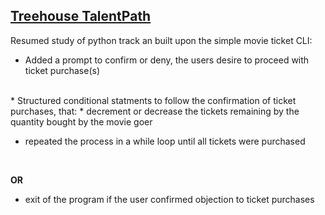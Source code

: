 ## [Treehouse TalentPath]()
Resumed study of python track an built upon the simple movie ticket CLI:
* Added a prompt to confirm or deny, the users desire to proceed with ticket purchase(s)
<br>
* Structured conditional statments to follow the confirmation of ticket purchases, that:
  * decrement or decrease the tickets remaining by the quantity bought by the movie goer
  <br>

  * repeated the process in a while loop until all tickets were purchased
  <br>

  **OR**
  <br>

* exit of the program if the user confirmed objection to ticket purchases